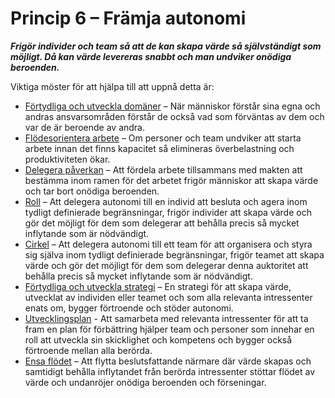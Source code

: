 # Princip 6 – Främja autonomi


**_Frigör individer och team så att de kan skapa värde så självständigt som möjligt. Då kan värde levereras snabbt och man undviker onödiga beroenden._**

Viktiga möster för att hjälpa till att uppnå detta är:

-   [Förtydliga och utveckla domäner](section:clarify-and-develop-domains) – När människor förstår sina egna och andras ansvarsområden förstår de också vad som förväntas av dem och var de är beroende av andra.
-   [Flödesorientera arbete](section:pull-system-for-work) – Om personer och team undviker att starta arbete innan det finns kapacitet så elimineras överbelastning och produktiviteten ökar.
-   [Delegera påverkan](section:delegate-influence) – Att fördela arbete tillsammans med makten att bestämma inom ramen för det arbetet frigör människor att skapa värde och tar bort onödiga beroenden.
-   [Roll](section:role) – Att delegera autonomi till en individ att besluta och agera inom tydligt definierade begränsningar, frigör individer att skapa värde och gör det möjligt för dem som delegerar att behålla precis så mycket inflytande som är nödvändigt.
-   [Cirkel](section:circle) – Att delegera autonomi till ett team för att organisera och styra sig själva inom tydligt definierade begränsningar, frigör teamet att skapa värde och gör det möjligt för dem som delegerar denna auktoritet att behålla precis så mycket inflytande som är nödvändigt.
-   [Förtydliga och utveckla strategi](section:clarify-and-develop-strategy) – En strategi för att skapa värde, utvecklat av individen eller teamet och som alla relevanta intressenter enats om, bygger förtroende och stöder autonomi.
-   [Utvecklingsplan](section:development-plan) - Att samarbeta med relevanta intressenter för att ta fram en plan för förbättring hjälper team och personer som innehar en roll att utveckla sin skicklighet och kompetens och bygger också förtroende mellan alla berörda.
-   [Ensa flödet](section:align-flow) – Att flytta beslutsfattande närmare där värde skapas och samtidigt behålla inflytandet från berörda intressenter stöttar flödet av värde och undanröjer onödiga beroenden och förseningar.

